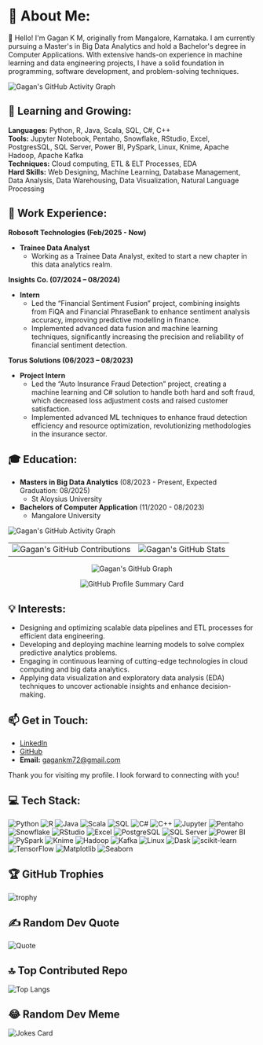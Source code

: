 # 💫 About Me:
👋 Hello! I'm Gagan K M, originally from Mangalore, Karnataka. I am currently pursuing a Master's in Big Data Analytics and hold a Bachelor's degree in Computer Applications. With extensive hands-on experience in machine learning and data engineering projects, I have a solid foundation in programming, software development, and problem-solving techniques.

![Gagan's GitHub Activity Graph](https://github-readme-activity-graph.vercel.app/graph?username=Gagan-KM&theme=github-dark&hide_border=true&area=true&custom_title=My%20GitHub%20Activity)

## 🌱 Learning and Growing:
**Languages:** Python, R, Java, Scala, SQL, C#, C++  
**Tools:** Jupyter Notebook, Pentaho, Snowflake, RStudio, Excel, PostgresSQL, SQL Server, Power BI, PySpark, Linux, Knime, Apache Hadoop, Apache Kafka  
**Techniques:** Cloud computing, ETL & ELT Processes, EDA  
**Hard Skills:** Web Designing, Machine Learning, Database Management, Data Analysis, Data Warehousing, Data Visualization, Natural Language Processing  

## 💼 Work Experience:

**Robosoft Technologies (Feb/2025 - Now)**
- **Trainee Data Analyst**
  - Working as a Trainee Data Analyst, exited to start a new chapter in this data analytics realm.

**Insights Co. (07/2024 – 08/2024)**  
- **Intern**
  - Led the “Financial Sentiment Fusion” project, combining insights from FiQA and Financial PhraseBank to enhance sentiment analysis accuracy, improving predictive modelling in finance.
  - Implemented advanced data fusion and machine learning techniques, significantly increasing the precision and reliability of financial sentiment detection.

**Torus Solutions (06/2023 – 08/2023)**  
- **Project Intern**
  - Led the “Auto Insurance Fraud Detection” project, creating a machine learning and C# solution to handle both hard and soft fraud, which decreased loss adjustment costs and raised customer satisfaction.
  - Implemented advanced ML techniques to enhance fraud detection efficiency and resource optimization, revolutionizing methodologies in the insurance sector.

## 🎓 Education:
- **Masters in Big Data Analytics** (08/2023 - Present, Expected Graduation: 08/2025)  
  - St Aloysius University
- **Bachelors of Computer Application** (11/2020 - 08/2023)  
  - Mangalore University

![Gagan's GitHub Activity Graph](https://github-readme-activity-graph.vercel.app/graph?username=Gagan-KM&theme=github-dark&hide_border=true&area=true&custom_title=My%20GitHub%20Activity)

<table>
  <tr>
    <td><img src="https://github-readme-streak-stats.herokuapp.com/?user=Gagan-KM&theme=dark&hide_border=true" alt="Gagan's GitHub Contributions" /></td>
    <td><img src="https://github-readme-stats.vercel.app/api?username=Gagan-KM&show_icons=true&theme=radical" alt="Gagan's GitHub Stats" /></td>
  </tr>
</table>

<p align="center">
  <img src="https://ghchart.rshah.org/228B22/Gagan-KM" alt="Gagan's GitHub Graph" />
</p>

<p align="center">
  <img src="https://github-profile-summary-cards.vercel.app/api/cards/profile-details?username=Gagan-KM&theme=radical" alt="GitHub Profile Summary Card" />
</p>

## 💡 Interests:
- Designing and optimizing scalable data pipelines and ETL processes for efficient data engineering.
- Developing and deploying machine learning models to solve complex predictive analytics problems.
- Engaging in continuous learning of cutting-edge technologies in cloud computing and big data analytics.
- Applying data visualization and exploratory data analysis (EDA) techniques to uncover actionable insights and enhance decision-making.

## 📫 Get in Touch:

- [LinkedIn](https://www.linkedin.com/in/gagan-k-m-a0580b285)
- [GitHub](https://www.github.com/Gagan-KM)
- **Email:** gagankm72@gmail.com

Thank you for visiting my profile. I look forward to connecting with you!

## 💻 Tech Stack:
![Python](https://img.shields.io/badge/Python-%2314354C.svg?style=for-the-badge&logo=python&logoColor=white)
![R](https://img.shields.io/badge/R-%23276DC3.svg?style=for-the-badge&logo=r&logoColor=white)
![Java](https://img.shields.io/badge/Java-%23ED8B00.svg?style=for-the-badge&logo=java&logoColor=white)
![Scala](https://img.shields.io/badge/Scala-%23DC322F.svg?style=for-the-badge&logo=scala&logoColor=white)
![SQL](https://img.shields.io/badge/SQL-%230175C2.svg?style=for-the-badge&logo=sql&logoColor=white)
![C#](https://img.shields.io/badge/C%23-%23239120.svg?style=for-the-badge&logo=c-sharp&logoColor=white)
![C++](https://img.shields.io/badge/C++-%2300599C.svg?style=for-the-badge&logo=c%2B%2B&logoColor=white)
![Jupyter](https://img.shields.io/badge/Jupyter-%23F37626.svg?style=for-the-badge&logo=jupyter&logoColor=white)
![Pentaho](https://img.shields.io/badge/Pentaho-%234B8DB3.svg?style=for-the-badge&logo=pentaho&logoColor=white)
![Snowflake](https://img.shields.io/badge/Snowflake-%2300CFFF.svg?style=for-the-badge&logo=snowflake&logoColor=white)
![RStudio](https://img.shields.io/badge/RStudio-%23007ACC.svg?style=for-the-badge&logo=rstudio&logoColor=white)
![Excel](https://img.shields.io/badge/Excel-%23217346.svg?style=for-the-badge&logo=microsoft-excel&logoColor=white)
![PostgreSQL](https://img.shields.io/badge/PostgreSQL-%233C6AA0.svg?style=for-the-badge&logo=postgresql&logoColor=white)
![SQL Server](https://img.shields.io/badge/SQL%20Server-%23CC2927.svg?style=for-the-badge&logo=microsoft-sql-server&logoColor=white)
![Power BI](https://img.shields.io/badge/Power%20BI-%23F2C811.svg?style=for-the-badge&logo=power-bi&logoColor=black)
![PySpark](https://img.shields.io/badge/PySpark-%23E25A1C.svg?style=for-the-badge&logo=apache-spark&logoColor=white)
![Knime](https://img.shields.io/badge/Knime-%23FCC624.svg?style=for-the-badge&logo=knime&logoColor=black)
![Hadoop](https://img.shields.io/badge/Hadoop-%23007ACC.svg?style=for-the-badge&logo=apache-hadoop&logoColor=white)
![Kafka](https://img.shields.io/badge/Kafka-%2300796D.svg?style=for-the-badge&logo=apache-kafka&logoColor=white)
![Linux](https://img.shields.io/badge/Linux-%23FCC624.svg?style=for-the-badge&logo=linux&logoColor=black)
![Dask](https://img.shields.io/badge/Dask-%235976AB.svg?style=for-the-badge&logo=dask&logoColor=white)
![scikit-learn](https://img.shields.io/badge/scikit--learn-%23F7931E.svg?style=for-the-badge&logo=scikit-learn&logoColor=white)
![TensorFlow](https://img.shields.io/badge/TensorFlow-%23FF6F00.svg?style=for-the-badge&logo=tensorflow&logoColor=white)
![Matplotlib](https://img.shields.io/badge/Matplotlib-%2343B02A.svg?style=for-the-badge&logo=python&logoColor=white)
![Seaborn](https://img.shields.io/badge/Seaborn-%2343B02A.svg?style=for-the-badge&logo=python&logoColor=white)

## 🏆 GitHub Trophies
![trophy](https://github-profile-trophy.vercel.app/?username=Gagan-KM&theme=dracula)

## ✍️ Random Dev Quote
![Quote](https://quotes-github-readme.vercel.app/api?type=horizontal&theme=radical)

## 🔝 Top Contributed Repo
![Top Langs](https://github-readme-stats.vercel.app/api/top-langs/?username=Gagan-KM&theme=radical&layout=compact)

## 😂 Random Dev Meme
![Jokes Card](https://readme-jokes.vercel.app/api?theme=radical)
